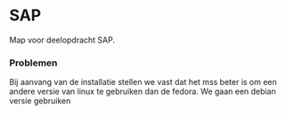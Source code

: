 # SAP

Map voor deelopdracht SAP.
### Problemen
Bij aanvang van de installatie stellen we vast dat het mss beter is om een andere versie van linux te gebruiken dan de fedora.
We gaan een debian versie gebruiken
